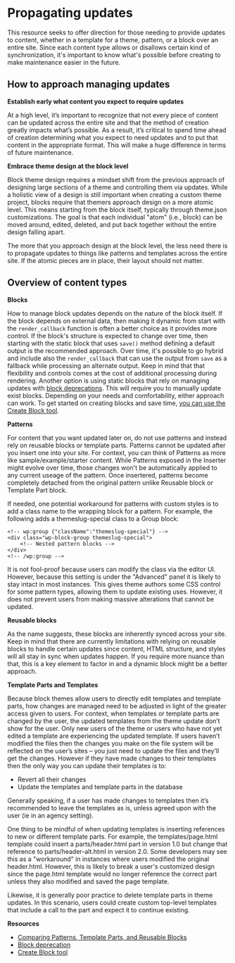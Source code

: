 # Propagating updates 

This resource seeks to offer direction for those needing to provide updates to content, whether in a template for a theme, pattern, or a block over an entire site. Since each content type allows or disallows certain kind of synchronization, it's important to know what's possible before creating to make maintenance easier in the future. 

## How to approach managing updates

**Establish early what content you expect to require updates**

At a high level, it’s important to recognize that not every piece of content can be updated across the entire site and that the method of creation greatly impacts what’s possible. As a result, it’s critical to spend time ahead of creation determining what you expect to need updates and to put that content in the appropriate format. This will make a huge difference in terms of future maintenance. 

**Embrace theme design at the block level**

Block theme design requires a mindset shift from the previous approach of designing large sections of a theme and controlling them via updates. While a holistic view of a design is still important when creating a custom theme project, blocks require that themers approach design on a more atomic level. This means starting from the block itself, typically through theme.json customizations. The goal is that each individual "atom" (i.e., block) can be moved around, edited, deleted, and put back together without the entire design falling apart.

The more that you approach design at the block level, the less need there is to propagate updates to things like patterns and templates across the entire site. If the atomic pieces are in place, their layout should not matter.

## Overview of content types

**Blocks**

How to manage block updates depends on the nature of the block itself. If the block depends on external data, then making it dynamic from start with the `render_callback` function is often a better choice as it provides more control. If the block's structure is expected to change over time, then starting with the static block that uses `save()` method defining a default output is the recommended approach. Over time, it's possible to go hybrid and include also the `render_callback` that can use the output from `save` as a fallback while processing an alternate output. Keep in mind that that flexibility and controls comes at the cost of additional processing during rendering. Another option is using static blocks that rely on managing updates with [block deprecations](https://developer.wordpress.org/block-editor/reference-guides/block-api/block-deprecation/). This will require you to manually update exist blocks.  Depending on your needs and comfortability, either approach can work. To get started on creating blocks and save time, [you can use the Create Block tool](https://developer.wordpress.org/block-editor/reference-guides/packages/packages-create-block/). 

**Patterns**

For content that you want updated later on, do not use patterns and instead rely on reusable blocks or template parts. Patterns cannot be updated after you insert one into your site. For context, you can think of Patterns as more like sample/example/starter content. While Patterns exposed in the Inserter might evolve over time, those changes won't be automatically applied to any current useage of the pattern. Once insertered, patterns become completely detached from the original pattern unlike Reusable block or Template Part block. 

If needed, one potential workaround for patterns with custom styles is to add a class name to the wrapping block for a pattern. For example, the following adds a themeslug-special class to a Group block:

```
<!-- wp:group {"className":"themeslug-special"} -->
<div class="wp-block-group themeslug-special">
	<!-- Nested pattern blocks -->
</div>
<!-- /wp:group -->
```

It is not fool-proof because users can modify the class via the editor UI.  However, because this setting is under the "Advanced" panel it is likely to stay intact in most instances. This gives theme authors some CSS control for some pattern types, allowing them to update existing uses. However, it does not prevent users from making massive alterations that cannot be updated. 

**Reusable blocks**

As the name suggests, these blocks are inherently synced across your site. Keep in mind that there are currently limitations with relying on reusable blocks to handle certain updates since content, HTML structure, and styles will all stay in sync when updates happen. If you require more nuance than that, this is a key element to factor in and a dynamic block might be a better approach.

**Template Parts and Templates**

Because block themes allow users to directly edit templates and template parts, how changes are managed need to be adjusted in light of the greater access given to users. For context, when templates or template parts are changed by the user, the updated templates from the theme update don’t show for the user. Only new users of the theme or users who have not yet edited a template are experiencing the updated template. If users haven’t modified the files then the changes you make on the file system will be reflected on the user’s sites – you just need to update the files and they’ll get the changes. However if they have made changes to their templates then the only way you can update their templates is to:

- Revert all their changes
- Update the templates and template parts in the database

Generally speaking, if a user has made changes to templates then it’s recommended to leave the templates as is, unless agreed upon with the user (ie in an agency setting). 

One thing to be mindful of when updating templates is inserting references to new or different template parts.  For example, the templates/page.html template could insert a parts/header.html part in version 1.0 but change that reference to parts/header-alt.html in version 2.0.  Some developers may see this as a "workaround" in instances where users modified the original header.html.  However, this is likely to break a user's customized design since the page.html template would no longer reference the correct part unless they also modified and saved the page template.

Likewise, it is generally poor practice to delete template parts in theme updates.  In this scenario, users could create custom top-level templates that include a call to the part and expect it to continue existing.

**Resources**

- [Comparing Patterns, Template Parts, and Reusable Blocks](https://wordpress.org/support/article/comparing-patterns-template-parts-and-reusable-blocks/)
- [Block deprecation](https://developer.wordpress.org/block-editor/reference-guides/block-api/block-deprecation/)
- [Create Block tool](https://developer.wordpress.org/block-editor/reference-guides/packages/packages-create-block/)


